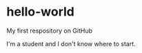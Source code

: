 hello-world
===========

My first respository on GitHub

I'm a student and I don't know where to start.
